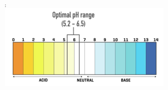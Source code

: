 :
![grow zone range form 5.2 to 6.5 pH][grow-zone]

[grow-zone]: pH.img/grow-zone.png "Grow Zone Range"
